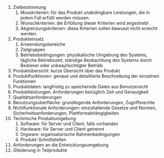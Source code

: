 1. Zielbestimmung
	1. Musskriterien: für das Produkt unabdingbare Leistungen, die in jedem Fall erfüllt werden müssen.
	2. Wunschkriterien: die Erfüllung dieser Kriterien wird angestrebt .
	3. Abgrenzungskriterien: diese Kriterien sollen bewusst nicht erreicht werden.
2. Produkteinsatz
	1. Anwendungsbereiche
	2. Zielgruppen
	3. Betriebsbedingungen: physikalische Umgebung des Systems, tägliche Betriebszeit, ständige Beobachtung des Systems durch Bediener oder unbeaufsichtigter Betrieb
3. Produktübersicht: kurze Übersicht über das Produkt
4. Produktfunktionen: genaue und detaillierte Beschreibung der einzelnen Funktionen
5. Produktdaten: langfristig zu speichernde Daten aus Benutzersicht
6. Produktleistungen: Anforderungen bezüglich Zeit und Genauigkeit
7. Qualitätsanforderungen
8. Benutzungsoberfläche: grundlegende Anforderungen, Zugriffsrechte
9. Nichtfunktionale Anforderungen: einzuhaltende Gesetze und Normen, Sicherheitsanforderungen, Plattformabhängigkeiten
10. Technische Produktumgebung
	1. Software: für Server und Client, falls vorhanden
	2. Hardware: für Server und Client getrennt
	3. Orgware: organisatorische Rahmenbedingungen
	4. Produkt-Schnittstellen
4. Anforderungen an die Entwicklungsumgebung
5. Gliederung in Teilprodukte